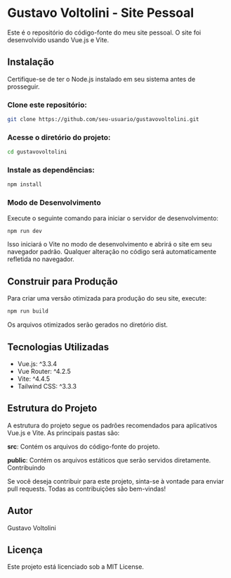 # Gustavo Voltolini - Site Pessoal
Este é o repositório do código-fonte do meu site pessoal. O site foi desenvolvido usando Vue.js e Vite.

## Instalação
Certifique-se de ter o Node.js instalado em seu sistema antes de prosseguir.

### Clone este repositório:
```bash
git clone https://github.com/seu-usuario/gustavovoltolini.git
```

### Acesse o diretório do projeto:
```bash
cd gustavovoltolini
```

### Instale as dependências:
```bash
npm install
```

### Modo de Desenvolvimento
Execute o seguinte comando para iniciar o servidor de desenvolvimento:
```bash
npm run dev
```

Isso iniciará o Vite no modo de desenvolvimento e abrirá o site em seu navegador padrão. Qualquer alteração no código será automaticamente refletida no navegador.

## Construir para Produção
Para criar uma versão otimizada para produção do seu site, execute:
```bash
npm run build
```
Os arquivos otimizados serão gerados no diretório dist.

## Tecnologias Utilizadas
* Vue.js: ^3.3.4
* Vue Router: ^4.2.5
* Vite: ^4.4.5
* Tailwind CSS: ^3.3.3

## Estrutura do Projeto
A estrutura do projeto segue os padrões recomendados para aplicativos Vue.js e Vite. As principais pastas são:

**src**: Contém os arquivos do código-fonte do projeto.

**public**: Contém os arquivos estáticos que serão servidos diretamente.
Contribuindo

Se você deseja contribuir para este projeto, sinta-se à vontade para enviar pull requests. Todas as contribuições são bem-vindas!

## Autor
Gustavo Voltolini

## Licença
Este projeto está licenciado sob a MIT License.

